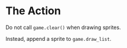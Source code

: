 # The Action

Do not call `game.clear()` when drawing sprites.

Instead, append a sprite to `game.draw_list`.
